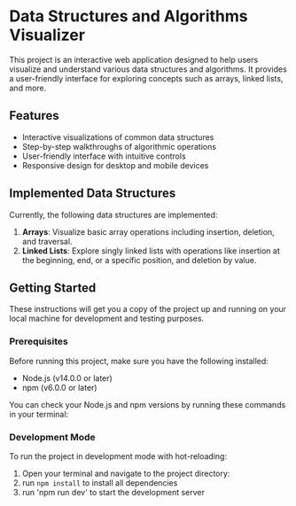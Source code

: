# Data Structures and Algorithms Visualizer

This project is an interactive web application designed to help users visualize and understand various data structures and algorithms. It provides a user-friendly interface for exploring concepts such as arrays, linked lists, and more.

## Features

- Interactive visualizations of common data structures
- Step-by-step walkthroughs of algorithmic operations
- User-friendly interface with intuitive controls
- Responsive design for desktop and mobile devices

## Implemented Data Structures

Currently, the following data structures are implemented:

1. **Arrays**: Visualize basic array operations including insertion, deletion, and traversal.
2. **Linked Lists**: Explore singly linked lists with operations like insertion at the beginning, end, or a specific position, and deletion by value.

## Getting Started

These instructions will get you a copy of the project up and running on your local machine for development and testing purposes.

### Prerequisites

Before running this project, make sure you have the following installed:

- Node.js (v14.0.0 or later)
- npm (v6.0.0 or later)

You can check your Node.js and npm versions by running these commands in your terminal:

### Development Mode

To run the project in development mode with hot-reloading:

1. Open your terminal and navigate to the project directory:
2. run `npm install` to install all dependencies
3. run 'npm run dev' to start the development server